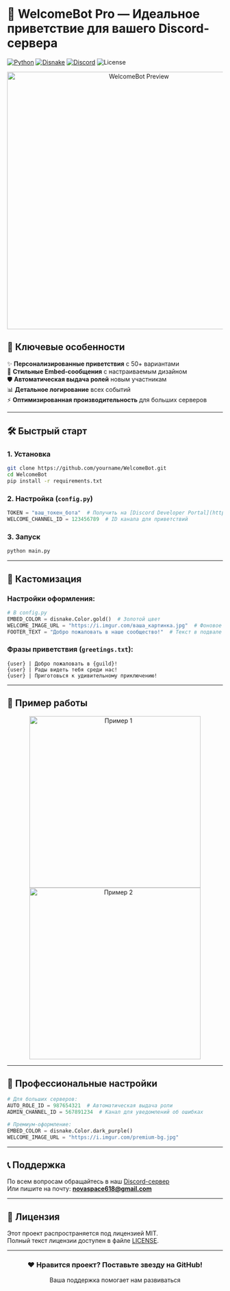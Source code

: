 # 🌟 **WelcomeBot Pro** — Идеальное приветствие для вашего Discord-сервера

[![Python](https://img.shields.io/badge/Python-3.10+-blue?logo=python)](https://www.python.org)
[![Disnake](https://img.shields.io/badge/Disnake-2.10+-purple?logo=discord)](https://docs.disnake.dev)
[![Discord](https://img.shields.io/badge/Discord-Support-7289DA?logo=discord)]([https://discord.gg/6yfpJXSZSA](https://discord.gg/vvX8UGaG6H))
![License](https://img.shields.io/badge/License-MIT-brightgreen)

<div align="center">
  <img src="https://cdn.discordapp.com/attachments/1357935407227998238/1358014875862827089/minecraft_title1.png?ex=67f24d69&is=67f0fbe9&hm=106d31f16486e30bd1a8af83376786d6eed206e53c7309e0fb1cdb1d3a7a2e18&" width="600" alt="WelcomeBot Preview">
</div>

## 🚀 **Ключевые особенности**

✨ **Персонализированные приветствия** с 50+ вариантами  
🎨 **Стильные Embed-сообщения** с настраиваемым дизайном  
🛡️ **Автоматическая выдача ролей** новым участникам  
📊 **Детальное логирование** всех событий  
⚡ **Оптимизированная производительность** для больших серверов  

---

## 🛠 **Быстрый старт**

### 1. Установка
```bash
git clone https://github.com/yourname/WelcomeBot.git
cd WelcomeBot
pip install -r requirements.txt
```

### 2. Настройка (`config.py`)
```python
TOKEN = "ваш_токен_бота"  # Получить на [Discord Developer Portal](https://discord.com/developers)
WELCOME_CHANNEL_ID = 123456789  # ID канала для приветствий
```

### 3. Запуск
```bash
python main.py
```

---

## 🎨 **Кастомизация**

### Настройки оформления:
```python
# В config.py
EMBED_COLOR = disnake.Color.gold()  # Золотой цвет
WELCOME_IMAGE_URL = "https://i.imgur.com/ваша_картинка.jpg"  # Фоновое изображение
FOOTER_TEXT = "Добро пожаловать в наше сообщество!"  # Текст в подвале
```

### Фразы приветствия (`greetings.txt`):
```
{user} | Добро пожаловать в {guild}!
{user} | Рады видеть тебя среди нас!
{user} | Приготовься к удивительному приключению!
```

---

## 📸 **Пример работы**

<div align="center">
  <img src="[https://cdn.discordapp.com/attachments/1357979619587915958/1358395689851162634/image.png?ex=67f3b012&is=67f25e92&hm=4b962a880495d599de71525cc899bf827524aa24665683b64eefce07521da122&]" width="400" alt="Пример 1">
  <img src="[https://cdn.discordapp.com/attachments/1357979619587915958/1358397013384761526/image.png?ex=67f3b14d&is=67f25fcd&hm=977fe38baceea98fd46775179632b3f89a968259c7d305279fa3a544cbfb607b&]" width="400" alt="Пример 2">
</div>

---

## 💼 **Профессиональные настройки**

```python
# Для больших серверов:
AUTO_ROLE_ID = 987654321  # Автоматическая выдача роли
ADMIN_CHANNEL_ID = 567891234  # Канал для уведомлений об ошибках

# Премиум-оформление:
EMBED_COLOR = disnake.Color.dark_purple()
WELCOME_IMAGE_URL = "https://i.imgur.com/premium-bg.jpg"
```

---

## 📞 **Поддержка**

По всем вопросам обращайтесь в наш [Discord-сервер](https://discord.gg/vvX8UGaG6H)  
Или пишите на почту: **novaspace618@gmail.com**

---

## 📜 **Лицензия**

Этот проект распространяется под лицензией MIT.  
Полный текст лицензии доступен в файле [LICENSE](LICENSE).

---

<div align="center">
  <h3>❤️ Нравится проект? Поставьте звезду на GitHub!</h3>
  <p>Ваша поддержка помогает нам развиваться</p>
</div>
